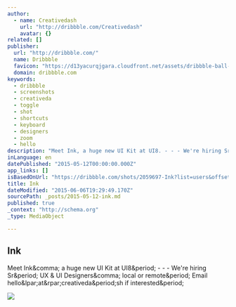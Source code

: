 ```yaml
---
author:
  - name: Creativedash
    url: "http://dribbble.com/Creativedash"
    avatar: {}
related: []
publisher:
  url: "http://dribbble.com/"
  name: Dribbble
  favicon: "https://d13yacurqjgara.cloudfront.net/assets/dribbble-ball-192-ca31e1fa9e48daf014e441a1d358b5d1.png"
  domain: dribbble.com
keywords:
  - dribbble
  - screenshots
  - creativeda
  - toggle
  - shot
  - shortcuts
  - keyboard
  - designers
  - zoom
  - hello
description: "Meet Ink, a huge new UI Kit at UI8. - - - We're hiring Sr. UX & UI Designers, local or remote. Email hello(at)creativeda.sh if interested."
inLanguage: en
datePublished: "2015-05-12T00:00:00.000Z"
app_links: []
isBasedOnUrl: "https://dribbble.com/shots/2059697-Ink?list=users&offset=7"
title: Ink
dateModified: "2015-06-06T19:29:49.170Z"
sourcePath: _posts/2015-05-12-ink.md
published: true
_context: "http://schema.org"
_type: MediaObject

---
```

<article style=""><h1>Ink</h1><p>Meet Ink&amp;comma; a huge new UI Kit at UI8&amp;period; - - - We're hiring Sr&amp;period; UX &amp; UI Designers&amp;comma; local or remote&amp;period; Email hello&amp;lpar;at&amp;rpar;creativeda&amp;period;sh if interested&amp;period;</p><img src="https://d13yacurqjgara.cloudfront.net/users/107759/screenshots/2059697/ink_ui_kit_01.gif" /></article>
